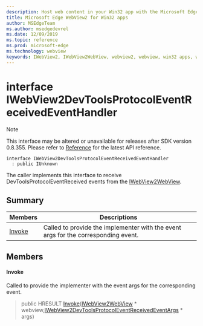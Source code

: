 ```yaml
---
description: Host web content in your Win32 app with the Microsoft Edge WebView2 control
title: Microsoft Edge WebView2 for Win32 apps
author: MSEdgeTeam
ms.author: msedgedevrel
ms.date: 12/09/2019
ms.topic: reference
ms.prod: microsoft-edge
ms.technology: webview
keywords: IWebView2, IWebView2WebView, webview2, webview, win32 apps, win32, edge
---
```


# interface IWebView2DevToolsProtocolEventReceivedEventHandler 

> [!NOTE]
> This interface may be altered or unavailable for releases after SDK version 0.8.355. Please refer to [Reference](../../../webview2-api-reference.md) for the latest API reference.

```
interface IWebView2DevToolsProtocolEventReceivedEventHandler
  : public IUnknown
```

The caller implements this interface to receive DevToolsProtocolEventReceived events from the [IWebView2WebView](IWebView2WebView.md).

## Summary

 Members                        | Descriptions
--------------------------------|---------------------------------------------
[Invoke](#invoke) | Called to provide the implementer with the event args for the corresponding event.

## Members

#### Invoke 

Called to provide the implementer with the event args for the corresponding event.

> public HRESULT [Invoke](#invoke)([IWebView2WebView](IWebView2WebView.md) * webview,[IWebView2DevToolsProtocolEventReceivedEventArgs](IWebView2DevToolsProtocolEventReceivedEventArgs.md) * args)

